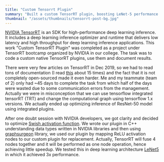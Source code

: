 ```yaml
---
title: "Custom Tensorrt Plugin"
summary: "Built a custom TensorRT plugin, boosting LeNet-5 performance 3x."
thumbnail: "/assets/thumbnails/tensorrt-post-bg.jpg"
---
```


<!-- date: 2024-02-04T19:55:44+05:30 tags: ["deep learning", "optimization"]-->

[NVIDIA TensorRT](https://developer.nvidia.com/tensorrt) is an SDK for high-performance deep learning inference. It includes a deep learning inference optimizer and runtime that delivers low latency and high throughput for deep learning inference applications. This work "Custom TensorRT Plugin" was completed as a project under TensorRT bootcamp organized by NVIDIA in our college. The task was to code a custom native TensorRT plugins, use them and document results.

There were very few articles on TensorRT in Dec 2019, so we had to read tons of documentation (I read [this](https://docs.nvidia.com/deeplearning/tensorrt/developer-guide/index.html) about 15 times) and the fact that it is not completely open-sourced made it even harder. Me and my teammate (team of 2) only had ~45 days to complete the task from which half of the days were wasted due to some communication errors from the management. Actually we were in misconception that we can use tensorflow integrated tensorRT (TRT) and change the computational graph using tensorflow 1.x versions. We actually ended up optimizing inference of ResNet-50 model using integrated plugins.

After one doubt session with NVIDIA developers, we got clarity and decided to optimize [Swish activation function](https://medium.com/@neuralnets/swish-activation-function-by-google-53e1ea86f820). We wrote our plugin in C++ understanding data types written in NVIDIA libraries and then using [graphsurgeon](https://docs.nvidia.com/deeplearning/tensorrt/api/python_api/graphsurgeon/graphsurgeon.html) library, we used our plugin by mapping ReLU activation nodes to our custom plugin for replacement. Actually, TensorRT will fuse 4 nodes together and it will be performed as one node operation, hence achieving little speedup. We tested this in deep learning architecture [LeNet5](https://www.analyticsvidhya.com/blog/2021/03/the-architecture-of-lenet-5/) in which it achieved 3x performance.